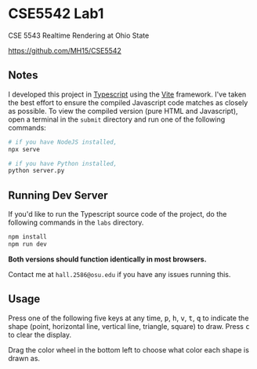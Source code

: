 # CSE5542 Lab1
CSE 5543 Realtime Rendering at Ohio State 

https://github.com/MH15/CSE5542


## Notes

I developed this project in [Typescript](https://www.typescriptlang.org/) using the [Vite](https://vitejs.dev/) framework. I've taken the best effort to ensure the compiled Javascript code matches as closely as possible. To view the compiled version (pure HTML and Javascript), open a terminal in the `submit` directory and run one of the following commands:

```bash
# if you have NodeJS installed,
npx serve

# if you have Python installed,
python server.py
```

## Running Dev Server

If you'd like to run the Typescript source code of the project, do the following commands in the `labs` directory.

```bash
npm install
npm run dev
```

**Both versions should function identically in most browsers.**

Contact me at `hall.2586@osu.edu` if you have any issues running this.


## Usage

Press one of the following five keys at any time, <kbd>p</kbd>, <kbd>h</kbd>, <kbd>v</kbd>, <kbd>t</kbd>, <kbd>q</kbd> to indicate the shape (point, horizontal line, vertical line, triangle, square) to draw. Press <kbd>c</kbd> to clear the display.

Drag the color wheel in the bottom left to choose what color each shape is drawn as.